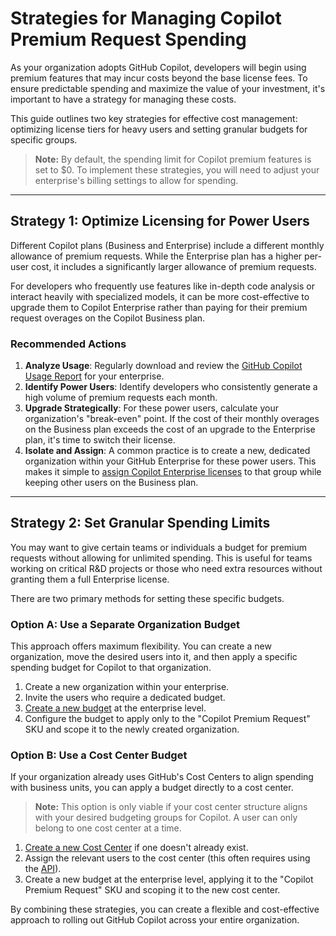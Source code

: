 # Strategies for Managing Copilot Premium Request Spending

As your organization adopts GitHub Copilot, developers will begin using premium features that may incur costs beyond the base license fees. To ensure predictable spending and maximize the value of your investment, it's important to have a strategy for managing these costs.

This guide outlines two key strategies for effective cost management: optimizing license tiers for heavy users and setting granular budgets for specific groups.

> **Note:**
> By default, the spending limit for Copilot premium features is set to $0. To implement these strategies, you will need to adjust your enterprise's billing settings to allow for spending.

---

## Strategy 1: Optimize Licensing for Power Users

Different Copilot plans (Business and Enterprise) include a different monthly allowance of premium requests. While the Enterprise plan has a higher per-user cost, it includes a significantly larger allowance of premium requests.

For developers who frequently use features like in-depth code analysis or interact heavily with specialized models, it can be more cost-effective to upgrade them to Copilot Enterprise rather than paying for their premium request overages on the Copilot Business plan.

### Recommended Actions

1.  **Analyze Usage**: Regularly download and review the [GitHub Copilot Usage Report](https://docs.github.com/en/copilot/managing-copilot/understanding-and-managing-copilot-usage/monitoring-your-copilot-usage-and-entitlements#downloading-a-monthly-usage-report) for your enterprise.
2.  **Identify Power Users**: Identify developers who consistently generate a high volume of premium requests each month.
3.  **Upgrade Strategically**: For these power users, calculate your organization's "break-even" point. If the cost of their monthly overages on the Business plan exceeds the cost of an upgrade to the Enterprise plan, it's time to switch their license.
4.  **Isolate and Assign**: A common practice is to create a new, dedicated organization within your GitHub Enterprise for these power users. This makes it simple to [assign Copilot Enterprise licenses](https://docs.github.com/en/enterprise-cloud@latest/copilot/managing-copilot/managing-copilot-for-your-enterprise/managing-access-to-copilot-in-your-enterprise/enabling-copilot-for-organizations-in-your-enterprise) to that group while keeping other users on the Business plan.

---

## Strategy 2: Set Granular Spending Limits

You may want to give certain teams or individuals a budget for premium requests without allowing for unlimited spending. This is useful for teams working on critical R&D projects or those who need extra resources without granting them a full Enterprise license.

There are two primary methods for setting these specific budgets.

### Option A: Use a Separate Organization Budget

This approach offers maximum flexibility. You can create a new organization, move the desired users into it, and then apply a specific spending budget for Copilot to that organization.

1.  Create a new organization within your enterprise.
2.  Invite the users who require a dedicated budget.
3.  [Create a new budget](https://docs.github.com/en/enterprise-cloud@latest/billing/managing-your-billing/using-budgets-control-spending#managing-budgets-for-your-organization-or-enterprise) at the enterprise level.
4.  Configure the budget to apply only to the "Copilot Premium Request" SKU and scope it to the newly created organization.

### Option B: Use a Cost Center Budget

If your organization already uses GitHub's Cost Centers to align spending with business units, you can apply a budget directly to a cost center.

> **Note:**
> This option is only viable if your cost center structure aligns with your desired budgeting groups for Copilot. A user can only belong to one cost center at a time.

1.  [Create a new Cost Center](https://docs.github.com/en/enterprise-cloud@latest/billing/managing-your-billing/charging-business-units#creating-a-cost-center) if one doesn't already exist.
2.  Assign the relevant users to the cost center (this often requires using the [API](https://docs.github.com/en/enterprise-cloud@latest/rest/enterprise-admin/billing?apiVersion=2022-11-28#add-users-to-a-cost-center)).
3.  Create a new budget at the enterprise level, applying it to the "Copilot Premium Request" SKU and scoping it to the new cost center.

By combining these strategies, you can create a flexible and cost-effective approach to rolling out GitHub Copilot across your entire organization.